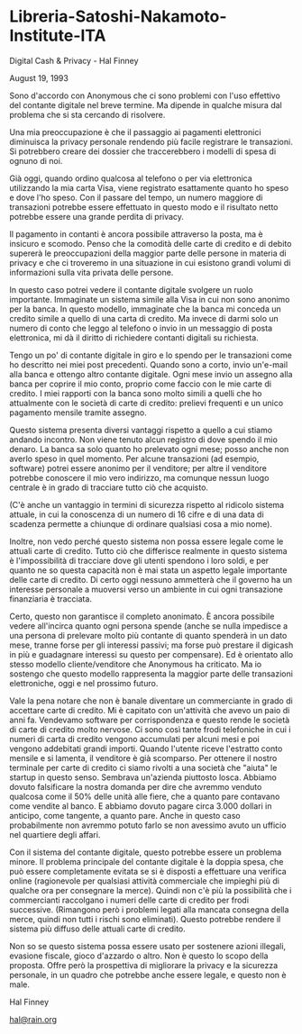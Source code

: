 # Libreria-Satoshi-Nakamoto-Institute-ITA
Digital Cash & Privacy - Hal Finney 

August 19, 1993

Sono d'accordo con Anonymous che ci sono problemi con l'uso effettivo del contante digitale nel breve termine. Ma dipende in qualche misura dal problema che si sta cercando di risolvere.

Una mia preoccupazione è che il passaggio ai pagamenti elettronici diminuisca la privacy personale rendendo più facile registrare le transazioni. Si potrebbero creare dei dossier che traccerebbero i modelli di spesa di ognuno di noi.

Già oggi, quando ordino qualcosa al telefono o per via elettronica utilizzando la mia carta Visa, viene registrato esattamente quanto ho speso e dove l'ho speso. Con il passare del tempo, un numero maggiore di transazioni potrebbe essere effettuato in questo modo e il risultato netto potrebbe essere una grande perdita di privacy.

Il pagamento in contanti è ancora possibile attraverso la posta, ma è insicuro e scomodo. Penso che la comodità delle carte di credito e di debito supererà le preoccupazioni della maggior parte delle persone in materia di privacy e che ci troveremo in una situazione in cui esistono grandi volumi di informazioni sulla vita privata delle persone.

In questo caso potrei vedere il contante digitale svolgere un ruolo importante. Immaginate un sistema simile alla Visa in cui non sono anonimo per la banca. In questo modello, immaginate che la banca mi conceda un credito simile a quello di una carta di credito. Ma invece di darmi solo un numero di conto che leggo al telefono o invio in un messaggio di posta elettronica, mi dà il diritto di richiedere contanti digitali su richiesta.

Tengo un po' di contante digitale in giro e lo spendo per le transazioni come ho descritto nei miei post precedenti. Quando sono a corto, invio un'e-mail alla banca e ottengo altro contante digitale. Ogni mese invio un assegno alla banca per coprire il mio conto, proprio come faccio con le mie carte di credito. I miei rapporti con la banca sono molto simili a quelli che ho attualmente con le società di carte di credito: prelievi frequenti e un unico pagamento mensile tramite assegno.

Questo sistema presenta diversi vantaggi rispetto a quello a cui stiamo andando incontro. Non viene tenuto alcun registro di dove spendo il mio denaro. La banca sa solo quanto ho prelevato ogni mese; posso anche non averlo speso in quel momento. Per alcune transazioni (ad esempio, software) potrei essere anonimo per il venditore; per altre il venditore potrebbe conoscere il mio vero indirizzo, ma comunque nessun luogo centrale è in grado di tracciare tutto ciò che acquisto.

(C'è anche un vantaggio in termini di sicurezza rispetto al ridicolo sistema attuale, in cui la conoscenza di un numero di 16 cifre e di una data di scadenza permette a chiunque di ordinare qualsiasi cosa a mio nome).

Inoltre, non vedo perché questo sistema non possa essere legale come le attuali carte di credito. Tutto ciò che differisce realmente in questo sistema è l'impossibilità di tracciare dove gli utenti spendono i loro soldi, e per quanto ne so questa capacità non è mai stata un aspetto legale importante delle carte di credito. Di certo oggi nessuno ammetterà che il governo ha un interesse personale a muoversi verso un ambiente in cui ogni transazione finanziaria è tracciata.

Certo, questo non garantisce il completo anonimato. È ancora possibile vedere all'incirca quanto ogni persona spende (anche se nulla impedisce a una persona di prelevare molto più contante di quanto spenderà in un dato mese, tranne forse per gli interessi passivi; ma forse può prestare il digicash in più e guadagnare interessi su questo per compensare). Ed è orientato allo stesso modello cliente/venditore che Anonymous ha criticato. Ma io sostengo che questo modello rappresenta la maggior parte delle transazioni elettroniche, oggi e nel prossimo futuro.

Vale la pena notare che non è banale diventare un commerciante in grado di accettare carte di credito. Mi è capitato con un'attività che avevo un paio di anni fa. Vendevamo software per corrispondenza e questo rende le società di carte di credito molto nervose. Ci sono così tante frodi telefoniche in cui i numeri di carta di credito vengono accumulati per alcuni mesi e poi vengono addebitati grandi importi. Quando l'utente riceve l'estratto conto mensile e si lamenta, il venditore è già scomparso. Per ottenere il nostro terminale per carte di credito ci siamo rivolti a una società che "aiuta" le startup in questo senso. Sembrava un'azienda piuttosto losca. Abbiamo dovuto falsificare la nostra domanda per dire che avremmo venduto qualcosa come il 50% delle unità alle fiere, che a quanto pare contavano come vendite al banco. E abbiamo dovuto pagare circa 3.000 dollari in anticipo, come tangente, a quanto pare. Anche in questo caso probabilmente non avremmo potuto farlo se non avessimo avuto un ufficio nel quartiere degli affari.

Con il sistema del contante digitale, questo potrebbe essere un problema minore. Il problema principale del contante digitale è la doppia spesa, che può essere completamente evitata se si è disposti a effettuare una verifica online (ragionevole per qualsiasi attività commerciale che impieghi più di qualche ora per consegnare la merce). Quindi non c'è più la possibilità che i commercianti raccolgano i numeri delle carte di credito per frodi successive. (Rimangono però i problemi legati alla mancata consegna della merce, quindi non tutti i rischi sono eliminati). Questo potrebbe rendere il sistema più diffuso delle attuali carte di credito.

Non so se questo sistema possa essere usato per sostenere azioni illegali, evasione fiscale, gioco d'azzardo o altro. Non è questo lo scopo della proposta. Offre però la prospettiva di migliorare la privacy e la sicurezza personale, in un quadro che potrebbe anche essere legale, e questo non è male.

Hal Finney

hal@rain.org

